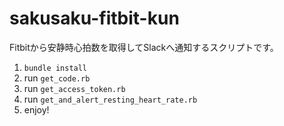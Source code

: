 # sakusaku-fitbit-kun

Fitbitから安静時心拍数を取得してSlackへ通知するスクリプトです。

1. `bundle install`
2. run `get_code.rb`
3. run `get_access_token.rb`
4. run `get_and_alert_resting_heart_rate.rb`
5. enjoy!
